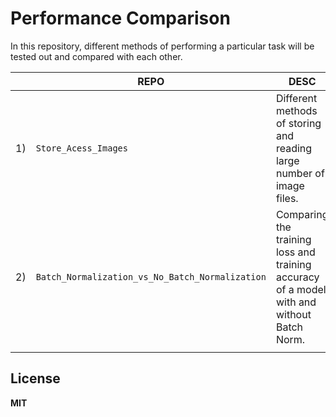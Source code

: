 ﻿# Performance Comparison

In this repository, different methods of performing a particular task will be tested out and compared with each other.

|                |REPO                          |DESC                         |
|----------------|-------------------------------|-----------------------------|
|1)|`Store_Acess_Images`            |Different methods of storing and reading large number of image files.            |
|2)| ```Batch_Normalization_vs_No_Batch_Normalization``` | Comparing the training loss and training accuracy of a model with and without Batch Norm.           |
|  |                                   |                  |
 



**License**
-------
**MIT**


